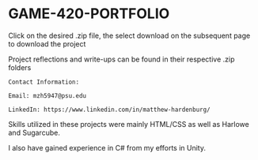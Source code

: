 # GAME-420-PORTFOLIO

Click on the desired .zip file, the select download on the subsequent page to download the project

Project reflections and write-ups can be found in their respective .zip folders

~~~~~~~~~~~~~~~~~~~~~~~~~~~~~~~~~~~~~~~~~~~~~~~~~~~~~~~~~~~~~~~~~~~~~~~~~~~~~~~
Contact Information:

Email: mzh5947@psu.edu

LinkedIn: https://www.linkedin.com/in/matthew-hardenburg/
~~~~~~~~~~~~~~~~~~~~~~~~~~~~~~~~~~~~~~~~~~~~~~~~~~~~~~~~~~~~~~~~~~~~~~~~~~~~~~~

Skills utilized in these projects were mainly HTML/CSS as well as Harlowe and Sugarcube.

I also have gained experience in C# from my efforts in Unity.
